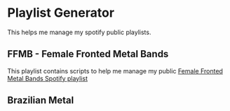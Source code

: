 # Playlist Generator

This helps me manage my spotify public playlists.

## FFMB - Female Fronted Metal Bands

This playlist contains scripts to help me manage my public [Female Fronted Metal Bands Spotify playlist](https://open.spotify.com/playlist/4lU91kdjtDgkQxwSbPE77U)

## Brazilian Metal 

